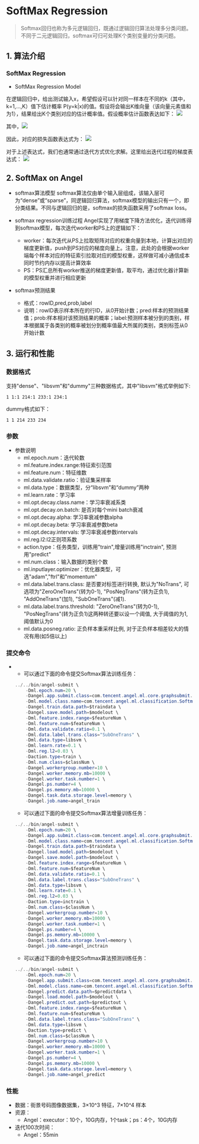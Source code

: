 # SoftMax Regression      
> Softmax回归也称为多元逻辑回归，既通过逻辑回归算法处理多分类问题。不同于二元逻辑回归，softmax可归可处理K个类别变量的分类问题。

## 1. 算法介绍
### SoftMax Regression     
* SoftMax Regression Model

在逻辑回归中，给出测试输入x，希望假设可以针对同一样本在不同的k（其中，k=1,...,K）值下估计概率 P(y=k|x)的值。假设将会输出K维向量（该向量元素值和为1），结果给出K个类别对应的估计概率值。假设概率估计函数表达如下：
![](../img/SoftMax_p.png)

其中，![](../img/SoftMax_exp.png)

因此，对应的损失函数表达式为：
![](../img/SoftMax_loss.png)

对于上述表达式，我们也通常通过迭代方式优化求解。这里给出迭代过程的梯度表达式：
![](../img/SoftMax_grad.png)

## 2. SoftMax on Angel
* softmax算法模型
softmax算法仅由单个输入层组成，该输入层可为“dense”或“sparse”，同逻辑回归算法，softmax模型的输出只有一个，即分类结果。不同与逻辑回归的是，softmax的损失函数采用了softmax loss。

* softmax regression训练过程
    Angel实现了用梯度下降方法优化，迭代训练得到softmax模型，每次迭代worker和PS上的逻辑如下：       
    * worker：每次迭代从PS上拉取矩阵对应的权重向量到本地，计算出对应的梯度更新值，push到PS对应的梯度向量上。注意，此处的会根据worker端每个样本对应的特征索引拉取对应的模型权重，这样做可减小通信成本同时节约内存以提高计算效率
    * PS：PS汇总所有worker推送的梯度更新值，取平均，通过优化器计算新的模型权重并进行相应更新
    
* softmax预测结果
    * 格式：rowID,pred,prob,label
    * 说明：rowID表示样本所在的行ID，从0开始计数；pred:样本的预测结果值；prob:样本相对该预测结果的概率；label:预测样本被分到的类别，样本根据属于各类别的概率被划分到概率值最大所属的类别，类别标签从0开始计数
    
## 3. 运行和性能
### 数据格式
支持"dense"、"libsvm"和"dummy"三种数据格式，其中"libsvm"格式举例如下:

 ```
 1 1:1 214:1 233:1 234:1
 ```   

 dummy格式如下：
    
 ```
 1 1 214 233 234
 ```

### 参数
* 参数说明           
    * ml.epoch.num：迭代轮数
    * ml.feature.index.range:特征索引范围
    * ml.feature.num：特征维数
    * ml.data.validate.ratio：验证集采样率
    * ml.data.type：数据类型，分“libsvm”和“dummy”两种
    * ml.learn.rate：学习率
    * ml.opt.decay.class.name：学习率衰减系类
    * ml.opt.decay.on.batch: 是否对每个mini batch衰减
    * ml.opt.decay.alpha: 学习率衰减参数alpha
    * ml.opt.decay.beta: 学习率衰减参数beta
    * ml.opt.decay.intervals: 学习率衰减参数intervals
    * ml.reg.l2:l2正则项系数
    * action.type：任务类型，训练用"train",增量训练用"inctrain", 预测用"predict"
    * ml.num.class：输入数据的类别个数
    * ml.inputlayer.optimizer：优化器类型，可选"adam","ftrl"和"momentum"
    * ml.data.label.trans.class: 是否要对标签进行转换, 默认为"NoTrans", 可选项为"ZeroOneTrans"(转为0-1), "PosNegTrans"(转为正负1), "AddOneTrans"(加1), "SubOneTrans"(减1). 
    * ml.data.label.trans.threshold: "ZeroOneTrans"(转为0-1), "PosNegTrans"(转为正负1)这两种转还要以设一个阈值, 大于阈值的为1, 阈值默认为0
    * ml.data.posneg.ratio: 正负样本重采样比例, 对于正负样本相差较大的情况有用(如5倍以上)
 
### 提交命令
* 
    * 可以通过下面的命令提交Softmax算法训练任务：
	```java
	../../bin/angel-submit \
		-Dml.epoch.num=20 \
		-Dangel.app.submit.class=com.tencent.angel.ml.core.graphsubmit.GraphRunner \
		-Dml.model.class.name=com.tencent.angel.ml.classification.SoftmaxRegression \
		-Dangel.train.data.path=$traindata \
		-Dangel.save.model.path=$modelout \
		-Dml.feature.index.range=$featureNum \
		-Dml.feature.num=$featureNum \
		-Dml.data.validate.ratio=0.1 \
		-Dml.data.label.trans.class="SubOneTrans" \
		-Dml.data.type=libsvm \
		-Dml.learn.rate=0.1 \
		-Dml.reg.l2=0.03 \
		-Daction.type=train \
		-Dml.num.class=$classNum \
		-Dangel.workergroup.number=10 \
		-Dangel.worker.memory.mb=10000 \
		-Dangel.worker.task.number=1 \
		-Dangel.ps.number=4 \
		-Dangel.ps.memory.mb=10000 \
		-Dangel.task.data.storage.level=memory \
		-Dangel.job.name=angel_train
	```

	* 可以通过下面的命令提交Softmax算法增量训练任务：
	```java
	../../bin/angel-submit \
		-Dml.epoch.num=20 \
		-Dangel.app.submit.class=com.tencent.angel.ml.core.graphsubmit.GraphRunner \
		-Dml.model.class.name=com.tencent.angel.ml.classification.SoftmaxRegression \
		-Dangel.train.data.path=$traindata \
		-Dangel.load.model.path=$modelout \
		-Dangel.save.model.path=$modelout \
		-Dml.feature.index.range=$featureNum \
		-Dml.feature.num=$featureNum \
		-Dml.data.validate.ratio=0.1 \
		-Dml.data.label.trans.class="SubOneTrans" \
		-Dml.data.type=libsvm \
		-Dml.learn.rate=0.1 \
		-Dml.reg.l2=0.03 \
		-Daction.type=inctrain \
		-Dml.num.class=$classNum \
		-Dangel.workergroup.number=10 \
		-Dangel.worker.memory.mb=10000 \
		-Dangel.worker.task.number=1 \
		-Dangel.ps.number=4 \
		-Dangel.ps.memory.mb=10000 \
		-Dangel.task.data.storage.level=memory \
		-Dangel.job.name=angel_inctrain
	```

	* 可以通过下面的命令提交Softmax算法预测训练任务：
	```java
	../../bin/angel-submit \
		-Dml.epoch.num=20 \
		-Dangel.app.submit.class=com.tencent.angel.ml.core.graphsubmit.GraphRunner \
		-Dml.model.class.name=com.tencent.angel.ml.classification.SoftmaxRegression \
		-Dangel.predict.data.path=$predictdata \
		-Dangel.load.model.path=$modelout \
		-Dangel.predict.out.path=$predictout \
		-Dml.feature.index.range=$featureNum \
		-Dml.feature.num=$featureNum \
		-Dml.data.label.trans.class="SubOneTrans" \
		-Dml.data.type=libsvm \
		-Daction.type=predict \
		-Dml.num.class=$classNum \
		-Dangel.workergroup.number=10 \
		-Dangel.worker.memory.mb=10000 \
		-Dangel.worker.task.number=1 \
		-Dangel.ps.number=4 \
		-Dangel.ps.memory.mb=10000 \
		-Dangel.task.data.storage.level=memory \
		-Dangel.job.name=angel_predict
	```

### 性能
* 数据：街景号码图像数据集，3×10^3 特征，7×10^4 样本
* 资源：
	* Angel：executor：10个，10G内存，1个task；ps：4个，10G内存
* 迭代100次时间：
	* Angel：55min
